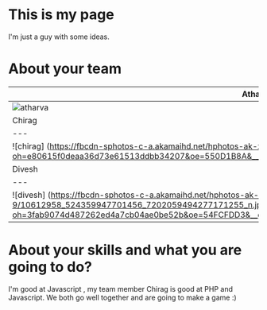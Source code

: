 This is my page
================

I'm just a guy with some ideas.


About your team
===========================

| Atharva
|---
| ![atharva](https://scontent-b-lhr.xx.fbcdn.net/hphotos-xpf1/v/t1.0-9/1464684_335875029925353_1484479714069650323_n.jpg?oh=1851386d16387f8b48b60b06a087dd07&oe=550CF0FE)
| Chirag
|---
| ![chirag] (https://fbcdn-sphotos-c-a.akamaihd.net/hphotos-ak-xaf1/v/t1.0-9/260010_1628431210109_7257500_n.jpg?oh=e80615f0deaa36d73e61513ddbb34207&oe=550D1B8A&__gda__=1425922211_b67bc58b5d5d971cf4664ab1505de27b)
| Divesh
|---
| ![divesh] (https://fbcdn-sphotos-c-a.akamaihd.net/hphotos-ak-xaf1/v/t1.0-9/10612958_524359947701456_7202059494277171255_n.jpg?oh=3fab9074d487262ed4a7cb04ae0be52b&oe=54FCFDD3&__gda__=1427777634_c8ee212663a7cc550218ade7d09fe6fd)	

About your skills and what you are going to do?
=======
I'm good at Javascript	, my team member Chirag is good at PHP and Javascript. We both go well together and are going to make a game :)